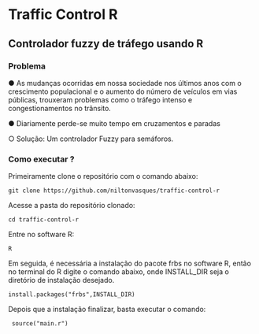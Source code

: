 # Traffic Control R
## Controlador fuzzy de tráfego usando R

### Problema

● As mudanças ocorridas em nossa sociedade nos
últimos anos com o crescimento populacional e o
aumento do número de veículos em vias
públicas, trouxeram problemas como o tráfego
intenso e congestionamentos no trânsito.


● Diariamente perde-se muito tempo em
cruzamentos e paradas


○ Solução: Um controlador Fuzzy para semáforos.

### Como executar ?

Primeiramente clone o repositório com o comando abaixo:

	git clone https://github.com/niltonvasques/traffic-control-r

Acesse a pasta do repositório clonado:

	cd traffic-control-r

Entre no software R:

	R

Em seguida, é necessária a instalação do pacote frbs no software R, então no terminal do R
digite o comando abaixo, onde INSTALL_DIR seja o diretório de instalação desejado.

	install.packages("frbs",INSTALL_DIR)

Depois que a instalação finalizar, basta executar o comando:

	 source("main.r")





